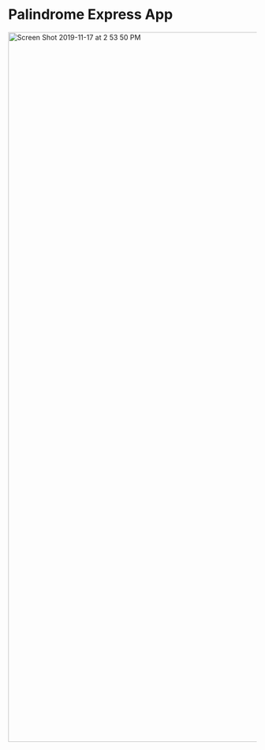 # Palindrome Express App

<img width="1440" alt="Screen Shot 2019-11-17 at 2 53 50 PM" src="https://user-images.githubusercontent.com/55306344/69013115-8f9ecb80-094a-11ea-9d3f-37edf9a4f08e.png">
